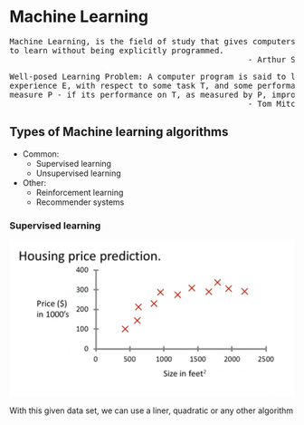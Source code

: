 # Machine Learning 

<pre>
Machine Learning, is the field of study that gives computers the ability 
to learn without being explicitly programmed. 
                                                  - Arthur Samuel (1959)
</pre>

<pre>
Well-posed Learning Problem: A computer program is said to learn from 
experience E, with respect to some task T, and some performance 
measure P - if its performance on T, as measured by P, improves with experience E.
                                                  - Tom Mitchell (1959)
</pre>

## Types of Machine learning algorithms 

+ Common:
  + Supervised learning 
  + Unsupervised learning
+ Other:
    + Reinforcement learning
    + Recommender systems

### Supervised learning

![assets/1-housing-price](\assets\1-housing-price.png)

With this given data set, we can use a liner, quadratic or any other 
algorithm 